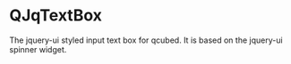 QJqTextBox
==========

The jquery-ui styled input text box for qcubed. It is based on the jquery-ui spinner widget.
